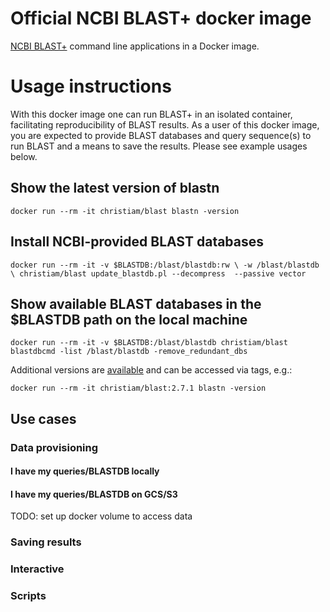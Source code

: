 # Official NCBI BLAST+ docker image

[NCBI BLAST+][1] command line applications in a Docker image.

# Usage instructions

With this docker image one can run BLAST+ in an isolated container, facilitating reproducibility of BLAST results. 
As a user of this docker image, you are expected to provide BLAST databases and query sequence(s) to run BLAST and a means to save the results.
Please see example usages below.

## Show the latest version of blastn

  `docker run --rm -it christiam/blast blastn -version`

## Install NCBI-provided BLAST databases

  `docker run --rm -it -v $BLASTDB:/blast/blastdb:rw \
    -w /blast/blastdb \
    christiam/blast update_blastdb.pl --decompress  --passive vector`

## Show available BLAST databases in the $BLASTDB path on the local machine

  `docker run --rm -it -v $BLASTDB:/blast/blastdb christiam/blast blastdbcmd -list /blast/blastdb -remove_redundant_dbs`

Additional versions are [available](https://hub.docker.com/r/christiam/blast/tags/) and can be accessed via tags, e.g.:

  `docker run --rm -it christiam/blast:2.7.1 blastn -version`

## Use cases

### Data provisioning
#### I have my queries/BLASTDB locally
#### I have my queries/BLASTDB on GCS/S3
TODO: set up docker volume to access data

### Saving results

### Interactive

### Scripts

[1]: http://blast.ncbi.nlm.nih.gov/

